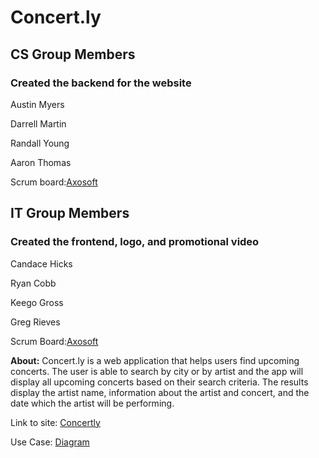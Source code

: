 # **Concert.ly**

## **CS Group Members**
###  Created the backend for the website
  Austin Myers

  Darrell Martin

  Randall Young

  Aaron Thomas
  
Scrum board:[Axosoft](http://sefinalproject.axosoft.com)

## **IT Group Members**
### Created the frontend, logo, and promotional video
Candace Hicks

Ryan Cobb

Keego Gross

Greg Rieves

Scrum Board:[Axosoft](https://rkct24.axosoft.com)

**About:** Concert.ly is a web application that helps users find upcoming concerts. The user is able to search by city or by artist and the app will display all upcoming concerts based on their search criteria. The results display the artist name, information about the artist and concert, and the date which the artist will be performing.


Link to site: [Concertly](http://ec2-54-172-173-172.compute-1.amazonaws.com/)

Use Case: [Diagram](SE_Use_Cases.jpg)

